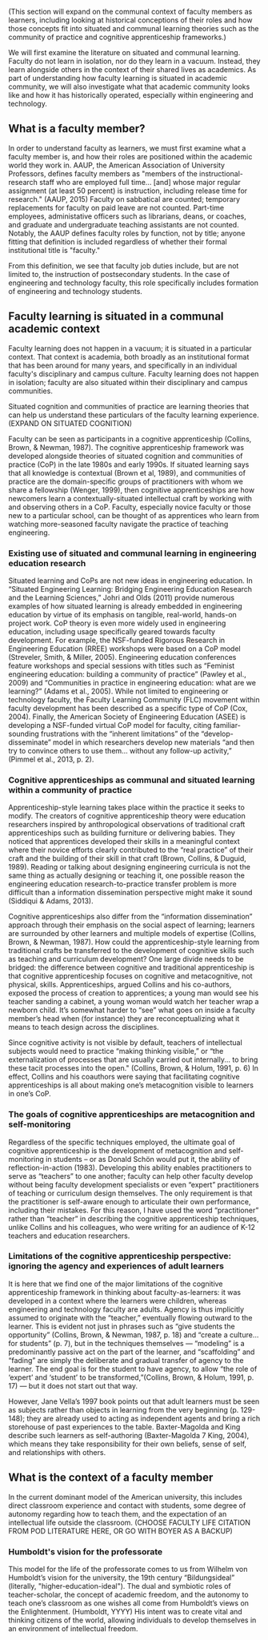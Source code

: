 (This section will expand on the communal context of faculty members as learners, including looking at historical conceptions of their roles and how those concepts fit into situated and communal learning theories such as the community of practice and cognitive apprenticeship frameworks.)

We will first examine the literature on situated and communal learning. Faculty do not learn in isolation, nor do they learn in a vacuum. Instead, they learn alongside others in the context of their shared lives as academics. As part of understanding how faculty learning is situated in academic community, we will also investigate what that academic community looks like and how it has historically operated, especially within engineering and technology.

What is a faculty member?
----------------------------

In order to understand faculty as learners, we must first examine what a faculty member is, and how their roles are positioned within the academic world they work in. AAUP, the American Association of University Professors, defines faculty members as "members of the instructional-research staff who are employed full time... \[and] whose major regular assignment (at least 50 percent) is instruction, including release time for research." (AAUP, 2015) Faculty on sabbatical are counted; temporary  replacements for faculty on paid leave are not counted. Part-time employees, administative officers such as librarians, deans, or coaches, and graduate and undergraduate teaching assistants are not counted. Notably, the AAUP defines faculty roles by function, not by title; anyone fitting that definition is included regardless of whether their formal institutional title is "faculty."
 
From this definition, we see that faculty job duties include, but are not limited to, the instruction of postsecondary students. In the case of engineering and technology faculty, this role specifically includes formation of engineering and technology students. 

Faculty learning is situated in a communal academic context
------------------------------------------------------

Faculty learning does not happen in a vacuum; it is situated in a particular context. That context is academia, both broadly as an institutional format that has been around for many years, and specifically in an individual faculty's disciplinary and campus culture. Faculty learning does not happen in isolation; faculty are also situated within their disciplinary and campus communities.

Situated cognition and communities of practice are learning theories that can help us understand these particulars of the faculty learning experience. (EXPAND ON SITUATED COGNITION)

Faculty can be seen as participants in a cognitive apprenticeship (Collins, Brown, & Newman, 1987). The cognitive apprenticeship framework was developed alongside theories of situated cognition and communities of practice (CoP) in the late 1980s and early 1990s. If situated learning says that all knowledge is contextual (Brown et al, 1989), and communities of practice are the domain-specific groups of practitioners with whom we share a fellowship (Wenger, 1999), then cognitive apprenticeships are how newcomers learn a contextually-situated intellectual craft by working with and observing others in a CoP. Faculty, especially novice faculty or those new to a particular school, can be thought of as apprentices who learn from watching more-seasoned faculty navigate the practice of teaching engineering.

### Existing use of situated and communal learning in engineering education research

Situated learning and CoPs are not new ideas in engineering education. In “Situated Engineering Learning: Bridging Engineering Education Research and the Learning Sciences,” Johri and Olds (2011) provide numerous examples of how situated learning is already embedded in engineering education by virtue of its emphasis on tangible, real-world, hands-on project work. CoP theory is even more widely used in engineering education, including usage specifically geared towards faculty development. For example, the NSF-funded Rigorous Research in Engineering Education (RREE) workshops were based on a CoP model (Streveler, Smith, & Miller, 2005). Engineering education conferences feature workshops and special sessions with titles such as “Feminist engineering education: building a community of practice” (Pawley et al., 2009) and “Communities in practice in engineering education: what are we learning?” (Adams et al., 2005). While not limited to engineering or technology faculty, the Faculty Learning Community (FLC) movement within faculty development has been described as a specific type of CoP (Cox, 2004). Finally, the American Society of Engineering Education (ASEE) is developing a NSF-funded virtual CoP model for faculty, citing familiar-sounding frustrations with the “inherent limitations” of the “develop-disseminate” model in which researchers develop new materials “and then try to convince others to use them… without any follow-up activity,” (Pimmel et al., 2013, p. 2).

### Cognitive apprenticeships as communal and situated learning within a community of practice

Apprenticeship-style learning takes place within the practice it seeks to modify. The creators of cognitive apprenticeship theory were education researchers inspired by anthropological observations of traditional craft apprenticeships such as building furniture or delivering babies. They noticed that apprentices developed their skills in a meaningful context where their novice efforts clearly contributed to the “real practice” of their craft and the building of their skill in that craft (Brown, Collins, & Duguid, 1989). Reading or talking about designing engineering curricula is not the same thing as actually designing or teaching it, one possible reason the engineering education research-to-practice transfer problem is more difficult than a information dissemination perspective might make it sound (Siddiqui & Adams, 2013).

Cognitive apprenticeships also differ from the “information dissemination” approach through their emphasis on the social aspect of learning; learners are surrounded by other learners and multiple models of expertise (Collins, Brown, & Newman, 1987). How could the apprenticeship-style learning from traditional crafts be transferred to the development of cognitive skills such as teaching and curriculum development? One large divide needs to be bridged: the difference between cognitive and traditional apprenticeship is that cognitive apprenticeship focuses on cognitive and metacognitive, not physical, skills. Apprenticeships, argued Collins and his co-authors, exposed the process of creation to apprentices; a young man would see his teacher sanding a cabinet, a young woman would watch her teacher wrap a newborn child. It’s somewhat harder to “see” what goes on inside a faculty member’s head when (for instance) they are reconceptualizing what it means to teach design across the disciplines. 

Since cognitive activity is not visible by default, teachers of intellectual subjects would need to practice “making thinking visible,” or “the externalization of processes that are usually carried out internally... to bring these tacit processes into the open." (Collins, Brown, & Holum, 1991, p. 6) In effect, Collins and his coauthors were saying that facilitating cognitive apprenticeships is all about making one’s metacognition visible to learners in one’s CoP.

### The goals of cognitive apprenticeships are metacognition and self-monitoring

Regardless of the specific techniques employed, the ultimate goal of cognitive apprenticeship is the development of metacognition and self-monitoring in students – or as Donald Schön would put it, the ability of reflection-in-action (1983). Developing this ability enables practitioners to serve as “teachers” to one another; faculty can help other faculty develop without being faculty development specialists or even “expert” practitioners of teaching or curriculum design themselves. The only requirement is that the practitioner is self-aware enough to articulate their own performance, including their mistakes. For this reason, I have used the word “practitioner” rather than “teacher” in describing the cognitive apprenticeship techniques, unlike Collins and his colleagues, who were writing for an audience of K-12 teachers and education researchers.

### Limitations of the cognitive apprenticeship perspective: ignoring the agency and experiences of adult learners

It is here that we find one of the major limitations of the cognitive apprenticeship framework in thinking about faculty-as-learners: it was developed in a context where the learners were children, whereas engineering and technology faculty are adults. Agency is thus implicitly assumed to originate with the “teacher,” eventually flowing outward to the learner. This is evident not just in phrases such as “give students the opportunity” (Collins, Brown, & Newman, 1987, p. 18) and “create a culture… for students” (p. 7), but in the techniques themselves — “modeling” is a predominantly passive act on the part of the learner, and “scaffolding” and “fading” are simply the deliberate and gradual transfer of agency to the learner. The end goal is for the student to have agency, to allow “the role of ‘expert’ and ‘student’ to be transformed,”(Collins, Brown, & Holum, 1991, p. 17) — but it does not start out that way. 

However, Jane Vella’s 1997 book points out that adult learners must be seen as subjects rather than objects in learning from the very beginning (p. 129-148); they are already used to acting as independent agents and bring a rich storehouse of past experiences to the table. Baxter-Magolda and King describe such learners as self-authoring (Baxter-Magolda 7 King, 2004), which means they take responsibility for their own beliefs, sense of self, and relationships with others.

What is the context of a faculty member
--------------------------------------------

In the current dominant model of the American university, this includes direct classroom experience and contact with students, some degree of autonomy regarding how to teach them, and the expectation of an intellectual life outside the classroom. (CHOOSE FACULTY LIFE CITATION FROM POD LITERATURE HERE, OR GO WITH BOYER AS A BACKUP) 

### Humboldt's vision for the professorate

This model for the life of the professorate comes to us from Wilhelm von Humboldt’s vision for the university, the 19th century “Bildungsideal” (literally, "higher-education-ideal"). The dual and symbiotic roles of teacher-scholar, the concept of academic freedom, and the autonomy to teach one’s classroom as one wishes all come from Humboldt’s views on the Enlightenment. (Humboldt, YYYY) His intent was to create vital and thinking citizens of the world, allowing individuals to develop themselves in an environment of intellectual freedom. 

